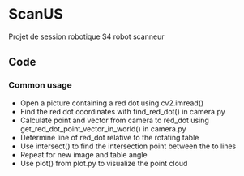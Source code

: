 # ScanUS
Projet de session robotique S4 robot scanneur

## Code
### Common usage
- Open a picture containing a red dot using cv2.imread()
- Find the red dot coordinates with find_red_dot() in camera.py
- Calculate point and vector from camera to red_dot using get_red_dot_point_vector_in_world() in camera.py 
- Determine line of red_dot relative to the rotating table
- Use intersect() to find the intersection point between the to lines
- Repeat for new image and table angle
- Use plot() from plot.py to visualize the point cloud